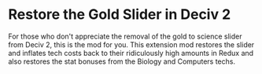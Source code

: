 # Restore the Gold Slider in Deciv 2
For those who don't appreciate the removal of the gold to science slider from Deciv 2, this is the mod for you. This extension mod restores the slider and inflates tech costs back to their ridiculously high amounts in Redux and also restores the stat bonuses from the Biology and Computers techs.
